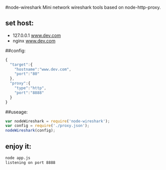 #node-wireshark
Mini network wireshark tools based on node-http-proxy.


## set host:
+ 127.0.0.1   www.dev.com
+ nginx www.dev.com


##config:
```js
{
  "target":{
    "hostname":"www.dev.com",
    "port":"80"
  },
  "proxy":{
    "type":"http",
    "port":"8888"
  }
}
```

##useage:
```js
var nodeWireshark = require('node-wireshark');
var config = require('./proxy.json');
nodeWireshark(config);
```
## enjoy it:
```bash
node app.js
listening on port 8888
```
